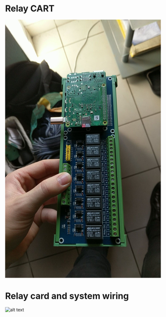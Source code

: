 # Relay CART
![alt text](https://github.com/Tungdil-main-dor/IGROWTECH/blob/master/images/Relay_Board_rasp.jpeg "pictures of the relay_board")


# Relay card and system wiring

![alt text](https://github.com/Tungdil-main-dor/IGROWTECH/blob/master/images/Cablâge_raspberry_pi.jpeg "pictures of the Relay cart wired with system part")
